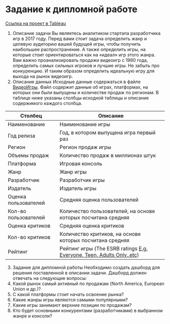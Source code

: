 # Задание к дипломной работе

[Ссылка на проект в Tableau](https://public.tableau.com/views/HW_8c_16826190152280/sheet0?:language=en-US&publish=yes&:sid=&:display_count=n&:origin=viz_share_link)

1. Описание задачи
Вы являетесь аналитиком стартапа разработчика игр в 2017 году. Перед вами стоит задача определить жанр и целевую аудиторию вашей будущей игры, чтобы получить наибольшее распространение. А также определить игры, на которые стоит ориентироваться как на «идеал» игр этого жанра.
Вам важно проанализировать продажи видеоигр с 1980 года, определить самых сильных игроков и лучшие игры. Не забыть про конкуренцию. И таким образом определить идеальную игру для выхода на рынок видеоигр.
2. Описание данных
Исходные данные содержаться в файле [ВидеоИгры](https://u.netology.ru/backend/uploads/lms/content_assets/file/454/%D0%92%D0%B8%D0%B4%D0%B5%D0%BE%D0%98%D0%B3%D1%80%D1%8B_1_.xlsx). Файл содержит данные об играх, платформах, на которых они были выпущены и количестве продаж по регионам. В таблице ниже указаны столбцы исходной таблицы и описание содержимого каждого столбца.  

|Столбец|Описание|
|-------|--------|
Наименование|Наименование игры
Год релиза|Год, в котором выпущена игра первый раз
Регион|Регион продаж игры
Объемы продаж|Количество продаж в миллионах штук
Платформа|Игровая консоль
Жанр|Жанр игры
Разработчик|Разработчик игры
Издатель|Издатель игры
Оценка пользователей|Средняя оценка пользователей
Кол-во пользователей|Количество пользователей, на основе которых посчитана средняя
Оценка критиков|Средняя оценка критиков
Кол-во критиков|Количество критиков, на основе которых посчитана средняя
Рейтинг|Рейтинг игры (The ESRB ratings [E.g. Everyone, Teen, Adults Only..etc](https://ru.wikipedia.org/wiki/Entertainment_Software_Rating_Board))

3. Задание для дипломной работы
Необходимо создать дашборд для решения поставленной в описании задачи. 
Дашборд должен отвечать на следующие вопросы:
1.	Какой рынок самый активный по продажам (North America, European Union и др.)?
2.	С какой платформы стоит начать освоение рынка?
3.	Какие жанры игры являются самыми популярными?
4.	Какие игры занимают верхние позиции по продажам?
5.	Кто будет основными конкурентами (разработчиками) в выбранном жанре и консоли?
